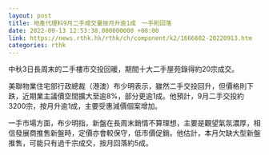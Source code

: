 ```yaml
---
layout: post
title: 地產代理料9月二手成交量按月升逾1成　一手則回落
date: 2022-09-13 12:53:38.000000000 +08:00
link: https://news.rthk.hk/rthk/ch/component/k2/1666602-20220913.htm
categories: rthk
---
```


中秋3日長周末的二手樓市交投回暖，期間十大二手屋苑錄得約20宗成交。

美聯物業住宅部行政總裁（港澳）布少明表示，雖然二手交投回升，但價格則下跌，近期業主議價空間擴大至逾8%，部分更逾1成。他預計，9月二手交投約3200宗，按月升逾1成，主要受惠減價個案增加。

一手市場方面，布少明指，新盤在長周末銷情不算理想，主要是觀望氣氛濃厚，相信發展商推售新盤時，定價亦會較保守，低市價促銷。他估計，本月欠缺大型新盤推售，可能只有過千宗成交，按月回落約5成。

